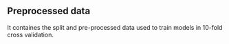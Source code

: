 ## Preprocessed data
 It containes the split and pre-processed data used to train models in 10-fold cross validation.

